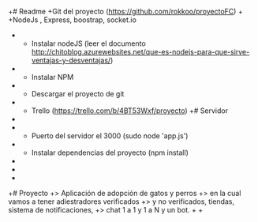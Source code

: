 +# Readme
+Git del proyecto (https://github.com/rokkoo/proyectoFC)
+
+NodeJs , Express, boostrap, socket.io
+  - Instalar nodeJS (leer el documento http://chitoblog.azurewebsites.net/que-es-nodejs-para-que-sirve-ventajas-y-desventajas/)
+  - Instalar NPM
+  - Descargar el proyecto de git
+  - Trello (https://trello.com/b/4BT53Wxf/proyecto)
+# Servidor
+
+  - Puerto del servidor el 3000 (sudo node 'app.js')
+  - Instalar dependencias del proyecto (npm install)
+ 
+
+
+# Proyecto
+> Aplicación de adopción de gatos y perros
+> en la cual vamos a tener adiestradores verificados 
+> y no verificados, tiendas, sistema de notificaciones,
+> chat 1 a 1 y 1 a N y un bot.
+
+

